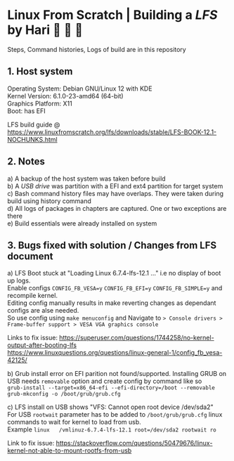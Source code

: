 # Linux From Scratch | Building a *LFS* by Hari :guitar: :guitar: :guitar: 

Steps, Command histories, Logs of build are in this repository

## 1. Host system

Operating System: Debian GNU/Linux 12 with KDE  
Kernel Version: 6.1.0-23-amd64 (64-bit)  
Graphics Platform: X11  
Boot: has EFI  

LFS build guide @ https://www.linuxfromscratch.org/lfs/downloads/stable/LFS-BOOK-12.1-NOCHUNKS.html

## 2. Notes

a) A backup of the host system was taken before build  
b) A *USB drive* was partition with a EFI and ext4 partition for target system   
c) Bash command history files may have overlaps. They were taken during build using history command  
d) All logs of packages in chapters are captured. One or two exceptions are there  
e) Build essentials were already installed on system  

## 3. Bugs fixed with solution / Changes from LFS document

a) LFS Boot stuck at "Loading Linux 6.7.4-lfs-12.1 ..." i.e no display of boot up logs.  
Enable configs `CONFIG_FB_VESA=y` `CONFIG_FB_EFI=y` `CONFIG_FB_SIMPLE=y` and recompile kernel.  
Editing config manually results in make reverting changes as dependant configs are alse needed.  
So use config using `make menuconfig` and Navigate to `> Console drivers > Frame-buffer support > VESA VGA graphics console`

Links to fix issue: 
https://superuser.com/questions/1744258/no-kernel-output-after-booting-lfs  
https://www.linuxquestions.org/questions/linux-general-1/config_fb_vesa-42125/

b) Grub install error on EFI parition not found/supported. 
Installing GRUB on USB needs `removable` option and create config by command like so  
`grub-install --target=x86_64-efi --efi-directory=/boot --removable  
 grub-mkconfig -o /boot/grub/grub.cfg`  

c) LFS install on USB shows "VFS: Cannot open root device /dev/sda2"  
For USB `rootwait` parameter has to be added to `/boot/grub/grub.cfg` linux commands to wait for kernel to load from usb.  
Example `linux   /vmlinuz-6.7.4-lfs-12.1 root=/dev/sda2 rootwait ro`

Link to fix issue: 
https://stackoverflow.com/questions/50479676/linux-kernel-not-able-to-mount-rootfs-from-usb
